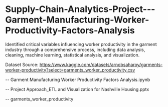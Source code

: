 # Supply-Chain-Analytics-Project---Garment-Manufacturing-Worker-Productivity-Factors-Analysis
Identified critical variables influencing worker productivity in the garment industry through a comprehensive process, including data analysis, cleaning, machine learning, statistical analysis, and visualization. 

Dataset Source: https://www.kaggle.com/datasets/arnobsaharoy/garments-worker-productivity?select=garments_worker_productivity.csv

-- Garment Manufacturing Worker Productivity Factors Analysis.ipynb

-- Project Approach_ETL and Visualization for Nashville Housing.pptx

-- garments_worker_productivity
